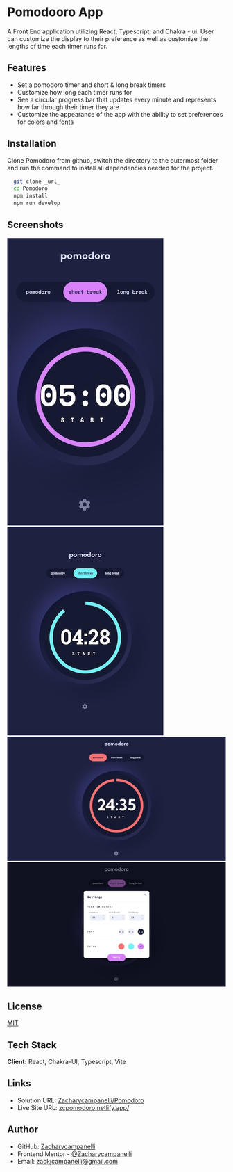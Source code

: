 
# Pomodooro App

A Front End application utilizing React, Typescript, and Chakra - ui. User can customize the display to their preference as well as customize the lengths of time each timer runs for.


## Features

- Set a pomodoro timer and short & long break timers
- Customize how long each timer runs for
- See a circular progress bar that updates every minute and represents how far through their timer they are
- Customize the appearance of the app with the ability to set preferences for colors and fonts

## Installation

Clone Pomodoro from github, switch the directory to the outermost folder and run the command to install all dependencies needed for the project. 

```bash
  git clone _url_
  cd Pomodoro
  npm install
  npm run develop
```


## Screenshots

![Mobile](./public/phone.jpeg)
![Tablet](./public/tablet.jpeg)
![Desktop](./public/desktop.jpeg)
![Settings](./public/desktop_settings.jpeg)
 

## License

[MIT](https://choosealicense.com/licenses/mit/)


## Tech Stack

**Client:** React, Chakra-UI, Typescript, Vite


## Links

- Solution URL: [Zacharycampanelli/Pomodoro](https://github.com/Zacharycampanelli/Pomodoro/)
- Live Site URL: [zcpomodoro.netlify.app/](https://zcpomodoro.netlify.app/)

## Author

- GitHub: [Zacharycampanelli](https://github.com/Zacharycampanelli)
- Frontend Mentor - [@Zacharycampanelli](https://www.frontendmentor.io/profile/Zacharycampanelli)
- Email: [zackjcampanelli@gmail.com](mailto:zackjcampanelli@gmail.com)
